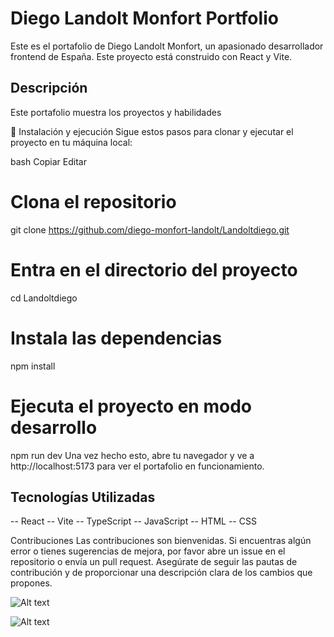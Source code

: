 # Diego Landolt Monfort Portfolio

Este es el portafolio de Diego Landolt Monfort, un apasionado desarrollador frontend de España. 
Este proyecto está construido con React y Vite.

## Descripción
Este portafolio muestra los proyectos y habilidades

🚀 Instalación y ejecución
Sigue estos pasos para clonar y ejecutar el proyecto en tu máquina local:

bash
Copiar
Editar
# Clona el repositorio
git clone https://github.com/diego-monfort-landolt/Landoltdiego.git

# Entra en el directorio del proyecto
cd Landoltdiego

# Instala las dependencias
npm install

# Ejecuta el proyecto en modo desarrollo
npm run dev
Una vez hecho esto, abre tu navegador y ve a http://localhost:5173 para ver el portafolio en funcionamiento.


## Tecnologías Utilizadas
-- React
-- Vite
-- TypeScript
-- JavaScript
-- HTML
-- CSS

Contribuciones
Las contribuciones son bienvenidas. Si encuentras algún error o tienes sugerencias de mejora, por favor abre un issue en el repositorio o envía un pull request. Asegúrate de seguir las pautas de contribución y de proporcionar una descripción clara de los cambios que propones.

![Alt text](image.png)

![Alt text](image-2.png)
